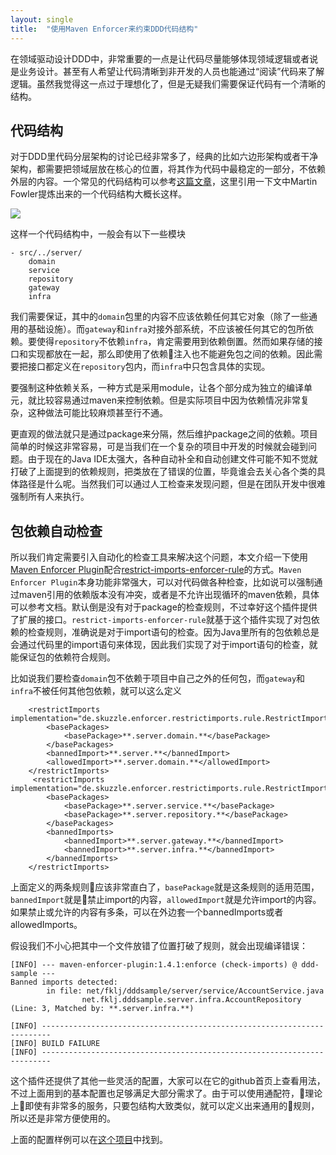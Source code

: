 ```yaml
---
layout: single
title:  "使用Maven Enforcer来约束DDD代码结构"
---
```


在领域驱动设计DDD中，非常重要的一点是让代码尽量能够体现领域逻辑或者说是业务设计。甚至有人希望让代码清晰到非开发的人员也能通过“阅读”代码来了解逻辑。虽然我觉得这一点过于理想化了，但是无疑我们需要保证代码有一个清晰的结构。

## 代码结构
对于DDD里代码分层架构的讨论已经非常多了，经典的比如六边形架构或者干净架构，都需要把领域层放在核心的位置，将其作为代码中最稳定的一部分，不依赖外层的内容。一个常见的代码结构可以参考[这篇文章](https://zhuanlan.zhihu.com/p/30877742)，这里引用一下文中Martin Fowler提炼出来的一个代码结构大概长这样。

<img src="https://pic4.zhimg.com/80/v2-5d36d7d11d02b8a3df2ccc7d96c3ee33_hd.jpg">

这样一个代码结构中，一般会有以下一些模块
```
- src/../server/
    domain
    service
    repository
    gateway
    infra
```

我们需要保证，其中的`domain`包里的内容不应该依赖任何其它对象（除了一些通用的基础设施）。而`gateway`和`infra`对接外部系统，不应该被任何其它的包所依赖。要使得`repository`不依赖`infra`，肯定需要用到依赖倒置。然而如果存储的接口和实现都放在一起，那么即使用了依赖注入也不能避免包之间的依赖。因此需要把接口都定义在`repository`包内，而`infra`中只包含具体的实现。

要强制这种依赖关系，一种方式是采用module，让各个部分成为独立的编译单元，就比较容易通过maven来控制依赖。但是实际项目中因为依赖情况非常复杂，这种做法可能比较麻烦甚至行不通。

更直观的做法就只是通过package来分隔，然后维护package之间的依赖。项目简单的时候这非常容易，可是当我们在一个复杂的项目中开发的时候就会碰到问题。由于现在的Java IDE太强大，各种自动补全和自动创建文件可能不知不觉就打破了上面提到的依赖规则，把类放在了错误的位置，毕竟谁会去关心各个类的具体路径是什么呢。当然我们可以通过人工检查来发现问题，但是在团队开发中很难强制所有人来执行。

## 包依赖自动检查
所以我们肯定需要引入自动化的检查工具来解决这个问题，本文介绍一下使用[Maven Enforcer Plugin](https://maven.apache.org/enforcer/maven-enforcer-plugin/)配合[restrict-imports-enforcer-rule](https://github.com/skuzzle/restrict-imports-enforcer-rule)的方式。`Maven Enforcer Plugin`本身功能非常强大，可以对代码做各种检查，比如说可以强制通过maven引用的依赖版本没有冲突，或者是不允许出现循环的maven依赖，具体可以参考文档。默认倒是没有对于package的检查规则，不过幸好这个插件提供了扩展的接口。`restrict-imports-enforcer-rule`就基于这个插件实现了对包依赖的检查规则，准确说是对于import语句的检查。因为Java里所有的包依赖总是会通过代码里的import语句来体现，因此我们实现了对于import语句的检查，就能保证包的依赖符合规则。

比如说我们要检查`domain`包不依赖于项目中自己之外的任何包，而`gateway`和`infra`不被任何其他包依赖，就可以这么定义
```
    <restrictImports implementation="de.skuzzle.enforcer.restrictimports.rule.RestrictImports">
        <basePackages>
            <basePackage>**.server.domain.**</basePackage>
        </basePackages>
        <bannedImport>**.server.**</bannedImport>
        <allowedImport>**.server.domain.**</allowedImport>
    </restrictImports>
     <restrictImports implementation="de.skuzzle.enforcer.restrictimports.rule.RestrictImports">
        <basePackages>
            <basePackage>**.server.service.**</basePackage>
            <basePackage>**.server.repository.**</basePackage>
        </basePackages>
        <bannedImports>
            <bannedImport>**.server.gateway.**</bannedImport>
            <bannedImport>**.server.infra.**</bannedImport>
        </bannedImports>
    </restrictImports>
```
上面定义的两条规则应该非常直白了，`basePackage`就是这条规则的适用范围，`bannedImport`就是禁止import的内容，`allowedImport`就是允许import的内容。如果禁止或允许的内容有多条，可以在外边套一个bannedImports或者allowedImports。

假设我们不小心把其中一个文件放错了位置打破了规则，就会出现编译错误：
```
[INFO] --- maven-enforcer-plugin:1.4.1:enforce (check-imports) @ ddd-sample ---
Banned imports detected:
        in file: net/fklj/dddsample/server/service/AccountService.java
                net.fklj.dddsample.server.infra.AccountRepository (Line: 3, Matched by: **.server.infra.**)

[INFO] ------------------------------------------------------------------------
[INFO] BUILD FAILURE
[INFO] ------------------------------------------------------------------------
```

这个插件还提供了其他一些灵活的配置，大家可以在它的github首页上查看用法，不过上面用到的基本配置也足够满足大部分需求了。由于可以使用通配符，理论上即使有非常多的服务，只要包结构大致类似，就可以定义出来通用的规则，所以还是非常方便使用的。

上面的配置样例可以在[这个项目](https://github.com/fklj/ddd-sample)中找到。